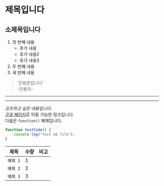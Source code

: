 <!-- MarkDown연습 -->
# 제목입니다


## 소제목입니다
1. 첫 번째 내용
   - 추가 내용
   - 추가 내용2
   - 추가 내용3
2. 두 번째 내용
3. 세 번째 내용

>'인용문입니다'  
>-인용자-
---
---
*강조하고 싶은 내용입니다.*<br>
[구글 페이지](https://google.com)로 이동 가능한 링크입니다.  
다음은 `function()` 예제입니다.  
```javascript
function testCode() {
    console.log("test md file");
}
```  
| 제목 | 수량 | 비고 |  
|---|---|---|  
|`예제 1`| 1 | |
|`예제 2`| 2 | |
|`예제 3`| 3 | |